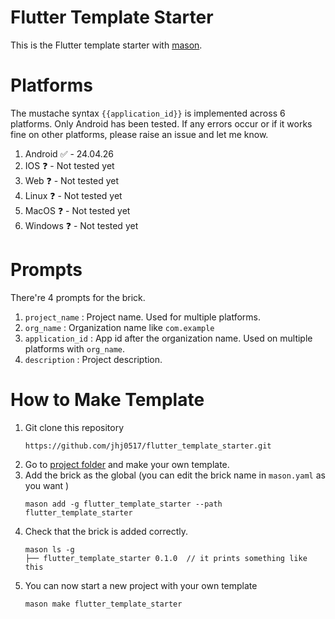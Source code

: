 # Flutter Template Starter
This is the Flutter template starter with [mason](https://github.com/felangel/mason). 

# Platforms
The mustache syntax `{{application_id}}` is implemented across 6 platforms. Only Android has been tested. If any errors occur or if it works fine on other platforms, please raise an issue and let me know.
1. Android ✅ - 24.04.26
2. IOS ❓ - Not tested yet
3. Web ❓ - Not tested yet
4. Linux ❓ - Not tested yet
5. MacOS ❓ - Not tested yet
6. Windows ❓ - Not tested yet

# Prompts
There're 4 prompts for the brick.
1. `project_name` : Project name. Used for multiple platforms.
2. `org_name` : Organization name like `com.example`
3. `application_id` : App id after the organization name. Used on multiple platforms with `org_name`.
4. `description` : Project description.

# How to Make Template
1. Git clone this repository
   ```
   https://github.com/jhj0517/flutter_template_starter.git
   ```
2. Go to [project folder](https://github.com/jhj0517/flutter_template_starter/tree/master/flutter_template_starter/__brick__/%7B%7Bproject_name.snakeCase()%7D%7D) and make your own template.
3. Add the brick as the global (you can edit the brick name in `mason.yaml` as you want )
   ```
   mason add -g flutter_template_starter --path flutter_template_starter 
   ```
4. Check that the brick is added correctly.
    ```
    mason ls -g
    ├── flutter_template_starter 0.1.0  // it prints something like this
    ```
5. You can now start a new project with your own template
   ```
   mason make flutter_template_starter
   ```
